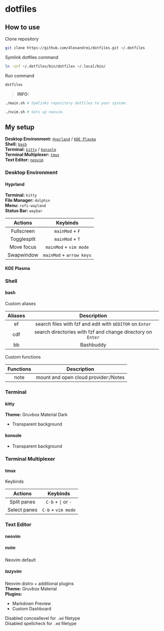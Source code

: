 # dotfiles

## How to use
Clone repository
```bash
git clone https://github.com/4lexandrei/dotfiles.git ~/.dotfiles
```
Symlink dotfiles command
```bash
ln -snf ~/.dotfiles/bin/dotfiles ~/.local/bin/
```
Run command 
```bash
dotfiles
```

> **INFO:**  
```bash
./main.sh # Symlinks repository dotfiles to your system.
```
```bash
./nvim.sh # Sets up neovim.
```

## My setup

**Desktop Environment:** [`Hyprland`](#hyprland) / [`KDE Plasma`](#kde-plasma)  
**Shell:** [`bash`](#bash)  
**Terminal:** [`kitty`](#kitty) / [`konsole`](#konsole)  
**Terminal Multiplexer:** [`tmux`](#tmux)  
**Text Editor:** [`neovim`](#neovim)  

### Desktop Environment
#### Hyprland
**Terminal:** `kitty`  
**File Manager:** `dolphin`  
**Menu:** `rofi-wayland`  
**Status Bar:** `waybar`  

| Actions | Keybinds |
|:-------:|:--------:|
| Fullscreen | `mainMod` + `F` |
| Togglesplit | `mainMod` + `T` |
| Move focus | `mainMod` + `vim mode` |
| Swapwindow | `mainMod` + `arrow keys` |

#### KDE Plasma

### Shell
#### bash
Custom aliases  

| Aliases | Description |
|:-------:|:-----------:|
| ef | search files with fzf and edit with `$EDITOR` on `Enter` |
| cdf | search directories with fzf and change directory on `Enter` |
| bb | Bashbuddy |

Custom functions  

| Functions | Description |
|:---------:|:-----------:|
| note      | mount and open cloud provider:/Notes |

### Terminal
#### kitty
**Theme:** Gruvbox Material Dark
- Transparent background
#### konsole
- Transparent background

### Terminal Multiplexer
#### tmux
Keybinds

| Actions | Keybinds |
|:-------:|:--------:|
| Split panes | `C-b` + `\|` or `-` |
| Select panes | `C-b` + `vim mode` |

### Text Editor
#### neovim
##### nvim
Neovim default

##### lazyvim
Neovim distro + additional plugins  
**Theme:** Gruvbox Material  
**Plugins:**
- Markdown Preview
- Custom Dashboard

Disabled conceallevel for `.md` filetype  
Disabled spellcheck for `.md` filetype

